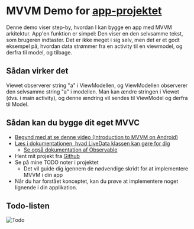# MVVM Demo for [app-projektet](https://github.com/sainsh/HOEK-helper)

Denne demo viser step-by, hvordan I kan bygge en app med MVVM arkitektur. App'en funktion er simpel: Den viser en den selvsamme tekst, som brugeren indtaster. Det er ikke meget i sig selv, men det er et godt eksempel på, hvordan data strømmer fra en activity til en viewmodel, og derfra til model, og tilbage. 

## Sådan virker det
Viewet observerer string "a" i ViewModellen, og ViewModellen observerer den selvsamme string "a" i modellen. Man kan ændre stringen i Viewet (dvs. i main activity), og denne ændring vil sendes til ViewModel og derfra til Model. 

## Sådan kan du bygge dit eget MVVC
* [Begynd med at se denne video (Introduction to MVVM on Android)](https://www.youtube.com/watch?v=_T4zjIEkGOM) 
* [Læs i dokumentationen, hvad LiveData klassen kan gøre for dig](https://developer.android.com/topic/libraries/architecture/livedata)
  * [Se også dokumentation af Observable](https://developer.android.com/topic/libraries/data-binding/observability)
* Hent mit projekt fra [Github](https://github.com/andracs/MVVM-demo-for-app-projektet)
* Se på mine TODO noter i projektet
  * Det vil guide dig igennem de nødvendige skridt for at implementere MVVM i din app
* Når du har forstået konceptet, kan du prøve at implementere noget lignende i din applikation.

## Todo-listen
![Todo](https://github.com/andracs/MVVM-demo-for-app-projektet/blob/82c694f2b2074982abcb9a8681455e9957f0befc/docs/Sk%C3%A6rmbillede%202019-03-05%20kl.%2014.51.48.png?raw=true)

